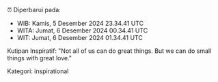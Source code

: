 ⏰ Diperbarui pada:
- WIB: Kamis, 5 Desember 2024 23.34.41 UTC
- WITA: Jumat, 6 Desember 2024 00.34.41 UTC
- WIT: Jumat, 6 Desember 2024 01.34.41 UTC

Kutipan Inspiratif:
"Not all of us can do great things. But we can do small things with great love."


Kategori: inspirational

